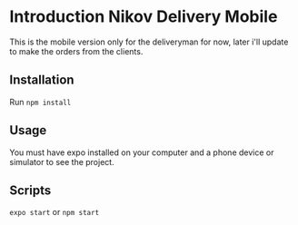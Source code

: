 # Introduction Nikov Delivery Mobile

This is the mobile version only for the deliveryman for now, later i'll update to make the orders from the clients.

## Installation

Run ```npm install```

## Usage

You must have expo installed on your computer and a phone device or simulator to see the project.

## Scripts

```expo start``` or ```npm start```
